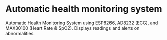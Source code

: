 # Automatic health monitoring system
Automatic Health Monitoring System using ESP8266, AD8232 (ECG), and MAX30100 (Heart Rate &amp; SpO2). Displays readings and alerts on abnormalities.
